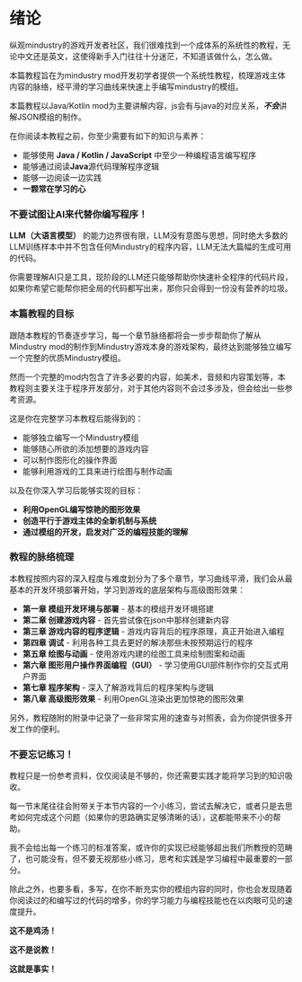 # 绪论

纵观mindustry的游戏开发者社区，我们很难找到一个成体系的系统性的教程，无论中文还是英文，这使得新手入门往往十分迷茫，不知道该做什么，怎么做。

本篇教程旨在为mindustry mod开发初学者提供一个系统性教程，梳理游戏主体内容的脉络，经平滑的学习曲线来快速上手编写mindustry的模组。

本篇教程以Java/Kotlin mod为主要讲解内容，js会有与java的对应关系，***不会***讲解JSON模组的制作。

在你阅读本教程之前，你至少需要有如下的知识与素养：

- 能够使用 **Java / Kotlin / JavaScript** 中至少一种编程语言编写程序
- 能够通过阅读**Java**源代码理解程序逻辑
- 能够一边阅读一边实践
- **一颗常在学习的心**

### 不要试图让AI来代替你编写程序！

**LLM（大语言模型）** 的能力边界很有限，LLM没有意图与思想，同时绝大多数的LLM训练样本中并不包含任何Mindustry的程序内容，LLM无法大篇幅的生成可用的代码。

你需要理解AI只是工具，现阶段的LLM还只能够帮助你快速补全程序的代码片段，如果你希望它能帮你把全局的代码都写出来，那你只会得到一份没有营养的垃圾。

### 本篇教程的目标

跟随本教程的节奏逐步学习，每一个章节脉络都将会一步步帮助你了解从Mindustry mod的制作到Mindustry游戏本身的游戏架构，最终达到能够独立编写一个完整的优质Mindustry模组。

然而一个完整的mod内包含了许多必要的内容，如美术，音频和内容策划等，本教程则主要关注于程序开发部分，对于其他内容则不会过多涉及，但会给出一些参考资源。

这是你在完整学习本教程后能得到的：

- 能够独立编写一个Mindustry模组
- 能够随心所欲的添加想要的游戏内容
- 可以制作图形化的操作界面
- 能够利用游戏的工具来进行绘图与制作动画

以及在你深入学习后能够实现的目标：

- **利用OpenGL编写惊艳的图形效果**
- **创造平行于游戏主体的全新机制与系统**
- **通过模组的开发，启发对广泛的编程技能的理解**

### 教程的脉络梳理

本教程按照内容的深入程度与难度划分为了多个章节，学习曲线平滑，我们会从最基本的开发环境部署开始，学习到游戏的底层架构与高级图形效果：

- **第一章 模组开发环境与部署** - 基本的模组开发环境搭建
- **第二章 创建游戏内容** - 首先尝试像在json中那样创建新内容
- **第三章 游戏内容的程序逻辑** - 游戏内容背后的程序原理，真正开始进入编程
- **第四章 调试** - 利用各种工具去更好的解决那些未按预期运行的程序
- **第五章 绘图与动画** - 使用游戏内建的绘图工具来绘制图案和动画
- **第六章 图形用户操作界面编程（GUI）** - 学习使用GUI部件制作你的交互式用户界面
- **第七章 程序架构** - 深入了解游戏背后的程序架构与逻辑
- **第八章 高级图形效果** - 利用OpenGL渲染出更加惊艳的图形效果

另外，教程随附的附录中记录了一些非常实用的速查与对照表，会为你提供很多开发工作的便利。

### 不要忘记练习！

教程只是一份参考资料，仅仅阅读是不够的，你还需要实践才能将学习到的知识吸收。

每一节末尾往往会附带关于本节内容的一个小练习，尝试去解决它，或者只是去思考如何完成这个问题（如果你的思路确实足够清晰的话），这都能带来不小的帮助。

我不会给出每一个练习的标准答案，或许你的实现已经能够超出我们所教授的范畴了，也可能没有，但不要无视那些小练习，思考和实践是学习编程中最重要的一部分。

除此之外，也要多看，多写，在你不断充实你的模组内容的同时，你也会发现随着你阅读过的和编写过的代码的增多，你的学习能力与编程技能也在以肉眼可见的速度提升。

**这不是鸡汤！**

**这不是说教！**

**这就是事实！**
